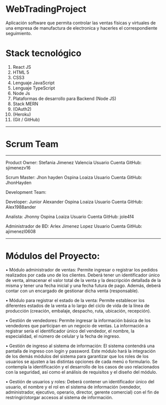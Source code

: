 # WebTradingProject
Aplicación software que permita controlar las ventas físicas y virtuales de una empresa de manufactura de electronica y hacerles el correspondiente seguimiento.


# Stack tecnológico

1. React JS
2. HTML 5
3. CSS3
4. Lenguaje JavaScript
5. Lenguaje TypeScript
6. Node Js
7. Plataformas de desarrollo para Backend (Node JS)
8. Stack MERN
9. (OAuth2)
10. (Heroku)
11. (Git / GitHub)
______________________________________________________________________________________________________________________________________________________________
# Scrum Team 
______________________________________________________________________________________________________________________________________________________________
Product Owner: Stefania Jimenez Valencia
Usuario Cuenta GitHub: sjimenezv16

Scrum Master: Jhon hayden Ospina Loaiza 
Usuario Cuenta GitHub: JhonHayden

Development Team:

Developer: Junior Alexander Ospina Loaiza 
Usuario Cuenta GitHub: Alex1988ander

Analista: Jhonny Ospina Loaiza
Usuario Cuenta GitHub: jole4f4

Administrador de BD: Arlex Jimenez Lopez
Usuario Cuenta GitHub: ajimenezl0608
________________________________________________________________________________________________________________

# Módulos del Proyecto:
• Módulo administrador de ventas: Permite ingresar o registrar los pedidos
realizados por cada uno de los clientes. Deberá tener un identificador único
de venta, almacenar el valor total de la venta y la descripción detallada de la
misma y tener una fecha inicial y una fecha futura de pago. Además, deberá
contar con un encargado de gestionar dicha venta (responsable).

• Módulo para registrar el estado de la venta: Permite establecer los
diferentes estados de la venta a lo largo del ciclo de vida de la línea de
producción (creación, embalaje, despacho, ruta, ubicación, recepción).

• Gestión de vendedores: Permite ingresar la información básica de los
vendedores que participan en un negocio de ventas. La información a registrar
sería el identificador único del vendedor, el nombre, la especialidad, el número
de celular y la fecha de ingreso.

• Gestión de ingreso al sistema de información: El sistema contendrá una
pantalla de ingreso con login y password.
Este módulo hará la integración de los demás módulos del sistema para
garantizar que los roles de los usuarios se ajusten a las distintas opciones de
cada menú o formulario. Se contempla la identificación y el desarrollo de los
casos de uso relacionados con la seguridad, así como el análisis de requisitos
y el diseño del módulo.

• Gestión de usuarios y roles: Deberá contener un identificador único del
usuario, el nombre y el rol en el sistema de información (vendedor,
administrador, ejecutivo, operario, director, gerente comercial) con el fin de
restringir/otorgar accesos al sistema de información. 

